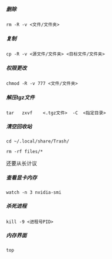 
##### 删除
```
rm -R -v <文件/文件夹>
```

##### 复制
```
cp -R -v <源文件/文件夹> <目标文件/文件夹>
```

##### 权限更改
```
chmod -R -v 777 <文件/文件夹>
```

##### 解压tgz文件
```
tar   zxvf    <.tgz文件>  -C  <指定目录>
```

##### 清空回收站
```
cd ~/.local/share/Trash/

rm -rf files/*
```
还要从长计议

##### 查看显卡内存

```
watch -n 3 nvidia-smi
```

##### 杀死进程

```
kill -9 <进程号PID>
```

##### 内存界面

```
top
```
